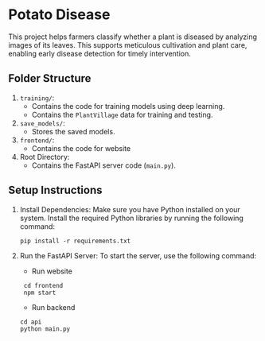 # Potato Disease
This project helps farmers classify whether a plant is diseased by analyzing images of its leaves. This supports meticulous cultivation and plant care, enabling early disease detection for timely intervention.
## Folder Structure
1. `training/`:
   - Contains the code for training models using deep learning.
   - Contains the `PlantVillage` data for training and testing.
2. `save_models/`:
   - Stores the saved models.
3. `frontend/`:
   - Contains the code for website
4. Root Directory:
   - Contains the FastAPI server code (`main.py`).
## Setup Instructions
1. Install Dependencies: Make sure you have Python installed on your system. Install the required Python libraries by running the following command:
   ```
   pip install -r requirements.txt
   ```
2. Run the FastAPI Server: To start the server, use the following command:
   - Run website
   ```
    cd frontend
    npm start
   ```
   
    - Run backend
    ```
    cd api
    python main.py
    ```
